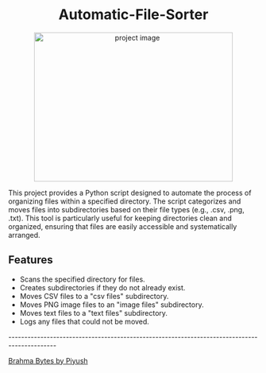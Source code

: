 <h1 align="center" id="title">Automatic-File-Sorter</h1>

<p align="center">
    <img src="https://cdn.dribbble.com/users/1746237/screenshots/11276091/media/fa47c19cbbbc00b2f5eceda0459c34db.gif" alt="project image" width="400" height="300">
</p>

<p id="description">This project provides a Python script designed to automate the process of organizing files within a specified directory. The script categorizes and moves files into subdirectories based on their file types (e.g., .csv, .png, .txt). This tool is particularly useful for keeping directories clean and organized, ensuring that files are easily accessible and systematically arranged.</p>

<h2>Features</h2>
<ul>
    <li>Scans the specified directory for files.</li>
    <li>Creates subdirectories if they do not already exist.</li>
    <li>Moves CSV files to a "csv files" subdirectory.</li>
    <li>Moves PNG image files to an "image files" subdirectory.</li>
    <li>Moves text files to a "text files" subdirectory.</li>
    <li>Logs any files that could not be moved.</li>
</ul>
<p>---------------------------------------------------------------------------------------------</p>
<a href="https://www.brahmabytes.com" target="_blank" rel="Brahma Bytes">Brahma Bytes by Piyush</a>
